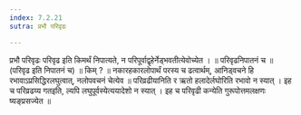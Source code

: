 ```yaml
---
index: 7.2.21
sutra: प्रभौ परिवृढः

---
```

प्रभौ परिवृढः परिवृढ इति किमर्थं निपात्यते, न परिपूर्वाद्वृहेर्नेड्भवतीत्येवोच्येत । ॥ परिवृढनिपातनं च ॥ (परिवृढ इति निपातनं च) ॥ किम् ? ॥ नकारहकारलोपार्थं परस्य च ढत्वार्थम्, आनिड्वचने हि रभावाऽप्रसिद्धिरलघुत्वात्, नलोपवचनं चेत्येव ॥ परिव्रढीयानिति र ऋतो हलादेर्लघोरिति रभावो न स्यात् । इह च परिव्रढय्य गतइति, ल्यपि लघुपूर्वस्येत्ययादेशो न स्यात् । इह च परिवृढी कन्येति गुरूपोत्तमलक्षणः ष्यङ्प्रसज्येत ॥